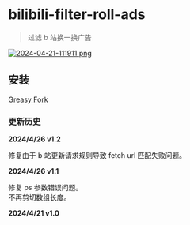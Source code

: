 # bilibili-filter-roll-ads

> 过滤 b 站换一换广告

[![2024-04-21-111911.png](https://i.postimg.cc/4yvn0PSP/2024-04-21-111911.png)](https://postimg.cc/RJFM679J)

## 安装

[Greasy Fork](https://greasyfork.org/zh-CN/scripts/493050-bilibili-filter-roll-ads)

### 更新历史

**2024/4/26 v1.2**

修复由于 b 站更新请求规则导致 fetch url 匹配失败问题。

**2024/4/26 v1.1**

修复 ps 参数错误问题。  
不再剪切数组长度。

**2024/4/21 v1.0**
